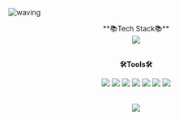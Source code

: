 ![waving](https://capsule-render.vercel.app/api?type=waving&height=200&fontAlignY=40&text=HyobinBae&color=gradient)


<div align="center">
**📚Tech Stack📚**
<div>
<img src="https://img.shields.io/badge/Git-F05032?style=flat&logo=Git&logoColor=white"/>
</div>
</br>
 
**🛠️Tools🛠️**
<div>
<img src="https://img.shields.io/badge/Git-F05032?style=flat&logo=Git&logoColor=white"/>
<img src="https://img.shields.io/badge/GitHub-181717?style=flat&logo=GitHub&logoColor=white"/>
<img src="https://img.shields.io/badge/Slack-4A154B?style=flat&logo=Slack&logoColor=white"/>
<img src="https://img.shields.io/badge/VSCode-007ACC?style=flat&logo=Visual Studio Code&logoColor=white"/>
<img src="https://img.shields.io/badge/IntelliJ-000000?style=flat&logo=IntelliJ%20IDEA&logoColor=white""/>
<img src="https://img.shields.io/badge/Notion-000000?style=flat&logo=Notion&logoColor=white"/>
<img src="https://img.shields.io/badge/Trello-0052CC?style=flat&logo=Trello&logoColor=white" />
</div>
</br>

<img src="https://github-readme-stats.vercel.app/api/top-langs/?username=HyobinBae&layout=compact"/><br>
                                                                                                  
</div>
